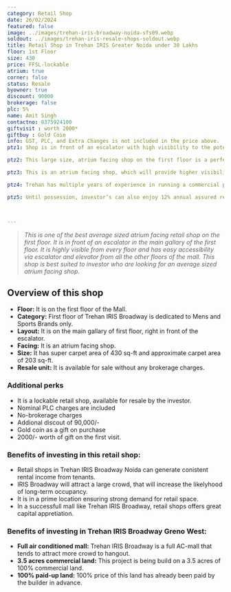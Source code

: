 ```yaml
---
category: Retail Shop
date: 26/02/2024
featured: false
image: ../images/trehan-iris-broadway-noida-sfs09.webp
soldout: ../images/trehan-iris-resale-shops-soldout.webp
title: Retail Shop in Trehan IRIS Greater Noida under 30 Lakhs
floor: 1st Floor
size: 430
price: FFSL-lockable
atrium: true
corner: false
status: Resale
byowner: true
discount: 90000
brokerage: false
plc: 5%
name: Amit Singh
contactno: 8375924100
giftvisit : worth 2000*
giftbuy : Gold Coin
info: GST, PLC, and Extra Changes is not included in the price above.
ptz1: Shop is in front of an escalator with high visibility to the potential customers

ptz2: This large size, atrium facing shop on the first floor is a perfect match for an established mens and sports brand. Trehan already has tied up with multiple such brand for renting shops upon opening.

ptz3: This is an atrium facing shop, which will provide higher visibility and footfall. Therefore, a rental yield for this shops can be expected.

ptz4: Trehan has multiple years of experience in running a commercial project on lease model, so the investors can be assured for rental yield from their shop for a long period of time.

ptz5: Until possession, investor’s can also enjoy 12% annual assured return by the builder.



---
```


> _This is one of the best average sized atrium facing retail shop on the first floor. It is in front of an escalator in the main gallary of the first floor. It is highly visible from every floor and has easy accessibility via escalator and elevator from all the other floors of the mall. This shop is best suited to investor who are looking for an average sized atrium facing shop._

## Overview of this shop
* **Floor:** It is on the first floor of the Mall.
* **Category:** First floor of Trehan IRIS Broadway is dedicated to Mens and Sports Brands only.
* **Layout:** It is on the main gallary of first floor, right in front of the escalator.
* **Facing:** It is an atrium facing shop.
* **Size:** It has super carpet area of 430 sq-ft and approximate carpet area of 203 sq-ft.
* **Resale unit:** It is available for sale without any brokerage charges.

### Additional perks
* It is a lockable retail shop, available for resale by the investor.
* Nominal PLC charges are included
* No-brokerage charges
* Addional discout of 90,000/-
* Gold coin as a gift on purchase
* 2000/- worth of gift on the first visit.


### Benefits of investing in this retail shop:
* Retail shops in Trehan IRIS Broadway Noida can generate conistent rental income from tenants.
* IRIS Broadway will attract a large crowd, that will increase the likelyhood of long-term occupancy.
* It is in a prime location ensuring strong demand for retail space.
* In a successfull mall like Trehan IRIS Broadway, retail shops offers great capital appretiation.

### Benefits of investing in Trehan IRIS Broadway Greno West:
* **Full air conditioned mall:** Trehan IRIS Broadway is a full AC-mall that tends to attract more crowd to hangout.
* **3.5 acres commercial land:** This project is being build on a 3.5 acres of 100% commercial land.
* **100% paid-up land:** 100% price of this land has already been paid by the builder in advance.
